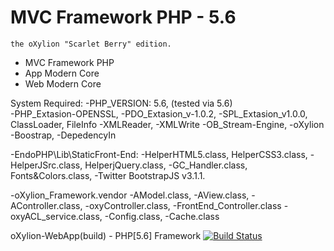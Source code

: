 MVC Framework PHP - 5.6
===================================

    the oXylion "Scarlet Berry" edition. 
 - MVC Framework PHP
 - App Modern Core
 - Web Modern Core

System Required:
  -PHP_VERSION: 5.6, (tested via 5.6)  
    -PHP_Extasion-OPENSSL,
    -PDO_Extasion_v-1.0.2,
    -SPL_Extasion_v1.0.0,     
        ClassLoader, FileInfo
    -XMLReader, -XMLWrite
    -OB_Stream-Engine,
    -oXylion
        -Boostrap, -DepedencyIn
    
    
  -EndoPHP\Lib\StaticFront-End:
    -HelperHTML5.class, HelperCSS3.class,
    -HelperJSrc.class, HelperjQuery.class,
    -GC_Handler.class, Fonts&Colors.class,
    -Twitter BootstrapJS v3.1.1.

  -oXylion_Framework.vendor
    -AModel.class, -AView.class, -AController.class,
    -oxyController.class, -FrontEnd_Controller.class 
    -oxyACL_service.class, -Config.class, -Cache.class

oXylion-WebApp(build) - PHP[5.6] Framework
[![Build Status](https://travis-ci.org/oXylion/framework-standard.svg?branch=dev)](https://travis-ci.org/oXylion/framework-standard)

